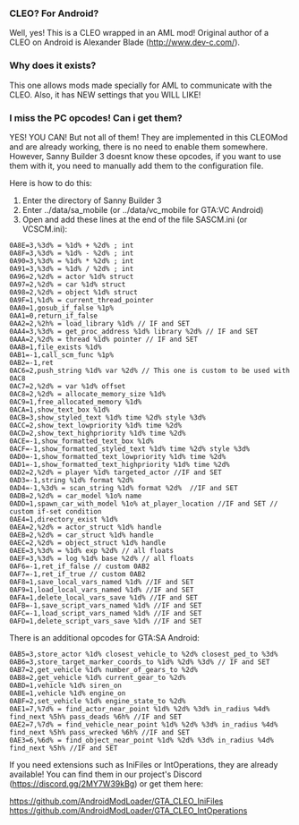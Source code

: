 ### CLEO? For Android?
Well, yes! This is a CLEO wrapped in an AML mod!
Original author of a CLEO on Android is Alexander Blade (http://www.dev-c.com/).

### Why does it exists?
This one allows mods made specially for AML to communicate with the CLEO. Also, it has NEW settings that you WILL LIKE!

### I miss the PC opcodes! Can i get them?
YES! YOU CAN! But not all of them!
They are implemented in this CLEOMod and are already working, there is no need to enable them somewhere. However, Sanny Builder 3 doesnt know these opcodes, if you want to use them with it, you need to manually add them to the configuration file.

Here is how to do this:
1. Enter the directory of Sanny Builder 3
2. Enter ../data/sa_mobile (or ../data/vc_mobile for GTA:VC Android)
3. Open and add these lines at the end of the file SASCM.ini (or VCSCM.ini):
```
0A8E=3,%3d% = %1d% + %2d% ; int
0A8F=3,%3d% = %1d% - %2d% ; int
0A90=3,%3d% = %1d% * %2d% ; int
0A91=3,%3d% = %1d% / %2d% ; int
0A96=2,%2d% = actor %1d% struct
0A97=2,%2d% = car %1d% struct
0A98=2,%2d% = object %1d% struct
0A9F=1,%1d% = current_thread_pointer
0AA0=1,gosub_if_false %1p%
0AA1=0,return_if_false
0AA2=2,%2h% = load_library %1d% // IF and SET
0AA4=3,%3d% = get_proc_address %1d% library %2d% // IF and SET
0AAA=2,%2d% = thread %1d% pointer // IF and SET
0AAB=1,file_exists %1d%
0AB1=-1,call_scm_func %1p%
0AB2=-1,ret
0AC6=2,push_string %1d% var %2d% // This one is custom to be used with 0AC8
0AC7=2,%2d% = var %1d% offset
0AC8=2,%2d% = allocate_memory_size %1d%
0AC9=1,free_allocated_memory %1d%
0ACA=1,show_text_box %1d%
0ACB=3,show_styled_text %1d% time %2d% style %3d%
0ACC=2,show_text_lowpriority %1d% time %2d%
0ACD=2,show_text_highpriority %1d% time %2d%
0ACE=-1,show_formatted_text_box %1d%
0ACF=-1,show_formatted_styled_text %1d% time %2d% style %3d%
0AD0=-1,show_formatted_text_lowpriority %1d% time %2d%
0AD1=-1,show_formatted_text_highpriority %1d% time %2d%
0AD2=2,%2d% = player %1d% targeted_actor //IF and SET
0AD3=-1,string %1d% format %2d%
0AD4=-1,%3d% = scan_string %1d% format %2d%  //IF and SET
0ADB=2,%2d% = car_model %1o% name
0ADD=1,spawn_car_with_model %1o% at_player_location //IF and SET // custom if-set condition
0AE4=1,directory_exist %1d%
0AEA=2,%2d% = actor_struct %1d% handle
0AEB=2,%2d% = car_struct %1d% handle
0AEC=2,%2d% = object_struct %1d% handle
0AEE=3,%3d% = %1d% exp %2d% // all floats
0AEF=3,%3d% = log %1d% base %2d% // all floats
0AF6=-1,ret_if_false // custom 0AB2
0AF7=-1,ret_if_true // custom 0AB2
0AF8=1,save_local_vars_named %1d% //IF and SET
0AF9=1,load_local_vars_named %1d% //IF and SET
0AFA=1,delete_local_vars_save %1d% //IF and SET
0AFB=-1,save_script_vars_named %1d% //IF and SET
0AFC=-1,load_script_vars_named %1d% //IF and SET
0AFD=1,delete_script_vars_save %1d% //IF and SET
```

There is an additional opcodes for GTA:SA Android:
```
0AB5=3,store_actor %1d% closest_vehicle_to %2d% closest_ped_to %3d%
0AB6=3,store_target_marker_coords_to %1d% %2d% %3d% // IF and SET
0AB7=2,get_vehicle %1d% number_of_gears_to %2d%
0AB8=2,get_vehicle %1d% current_gear_to %2d%
0ABD=1,vehicle %1d% siren_on
0ABE=1,vehicle %1d% engine_on
0ABF=2,set_vehicle %1d% engine_state_to %2d%
0AE1=7,%7d% = find_actor_near_point %1d% %2d% %3d% in_radius %4d% find_next %5h% pass_deads %6h% //IF and SET
0AE2=7,%7d% = find_vehicle_near_point %1d% %2d% %3d% in_radius %4d% find_next %5h% pass_wrecked %6h% //IF and SET
0AE3=6,%6d% = find_object_near_point %1d% %2d% %3d% in_radius %4d% find_next %5h% //IF and SET

```

If you need extensions such as IniFiles or IntOperations, they are already available! You can find them in our project's Discord (https://discord.gg/2MY7W39kBg) or get them here:

https://github.com/AndroidModLoader/GTA_CLEO_IniFiles 
https://github.com/AndroidModLoader/GTA_CLEO_IntOperations